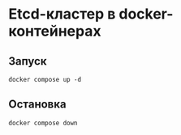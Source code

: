 # Etcd-кластер в docker-контейнерах

## Запуск
`docker compose up -d`

## Остановка
`docker compose down`
